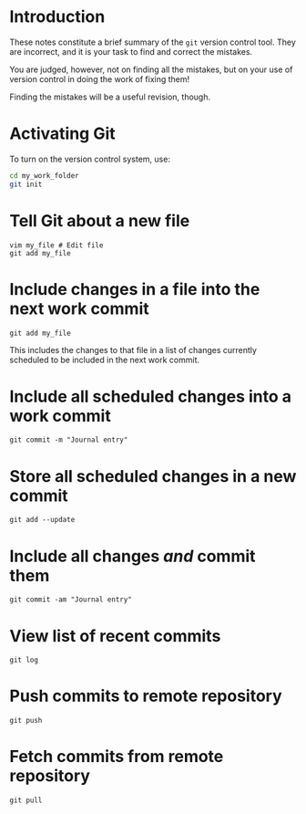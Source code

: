 ﻿---
Title: Fake Wrong Git Notes
---

Introduction
============

These notes constitute a brief summary of the `git` version control tool.
They are incorrect, and it is your task to find and correct the mistakes.

You are judged, however, not on finding all the mistakes, but on your use of version control
in doing the work of fixing them!

Finding the mistakes will be a useful revision, though.

Activating Git
==============

To turn on the version control system, use:

``` bash
cd my_work_folder
git init
```

Tell Git about a new file
======================

```
vim my_file # Edit file
git add my_file
```

Include changes in a file into the next work commit
==============================================

```
git add my_file
```

This includes the changes to that file in a list of changes
currently scheduled to be included in the next work commit.

Include all scheduled changes into a work commit
===============================================

```
git commit -m "Journal entry"
```

Store all scheduled changes in a new commit
==========================================

```
git add --update
```

Include all changes *and* commit them
====================================

```
git commit -am "Journal entry"
```

View list of recent commits
==========================

```
git log
```

Push commits to remote repository
====================================

```
git push
```

Fetch commits from remote repository
===================================

```
git pull
```
